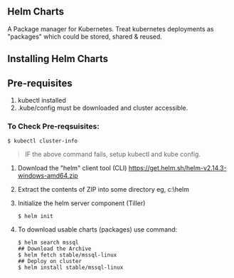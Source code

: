 ## Helm Charts

A Package manager for Kubernetes. Treat kubernetes deployments as "packages" which could be stored, shared & reused.

## Installing Helm Charts

## Pre-requisites
1. kubectl installed
2. .kube/config must be downloaded and cluster accessible.

### To Check Pre-reqsuisites:
```
$ kubectl cluster-info
```

> IF the above command fails, setup kubectl and kube config.

1. Download the "helm" client tool (CLI) 
    https://get.helm.sh/helm-v2.14.3-windows-amd64.zip

2.  Extract the contents of ZIP into some directory eg, c:\helm

3.  Initialize the helm server component (Tiller)

    ```
    $ helm init
    ```

4.  To download usable charts (packages) use command:

    ```
    $ helm search mssql
    ## Download the Archive
    $ helm fetch stable/mssql-linux
    ## Deploy on cluster
    $ helm install stable/mssql-linux
    ```



